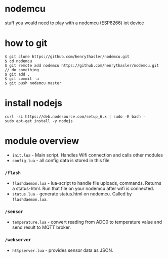 # nodemcu
stuff you would need to play with a nodemcu (ESP8266) iot device

# how to git

    $ git clone https://github.com/henrythasler/nodemcu.git
    $ cd nodemcu
    $ git remote add nodemcu https://github.com/henrythasler/nodemcu.git
    // do something
    $ git add .
    $ git commit -a
    $ git push nodemcu master


# install nodejs
```
curl -sL https://deb.nodesource.com/setup_6.x | sudo -E bash -
sudo apt-get install -y nodejs
```

# module overview

* `init.lua` - Main script. Handles Wifi connection and calls other modules
* `config.lua` - all config data is stored in this file

### `/flash`
 * `flashdaemon.lua` - lua-script to handle file uploads, commands. Returns a status-html. Run that file on your nodemcu after wifi is connected.
 * `status.lua` - generate status.html on nodemcu. Called by `flashdaemon.lua`.

### `/sensor`
 * `temperature.lua` - convert reading from ADC0 to temperature value and send result to MQTT broker.

### `/webserver`
 * `httpserver.lua` - provides sensor data as JSON.

